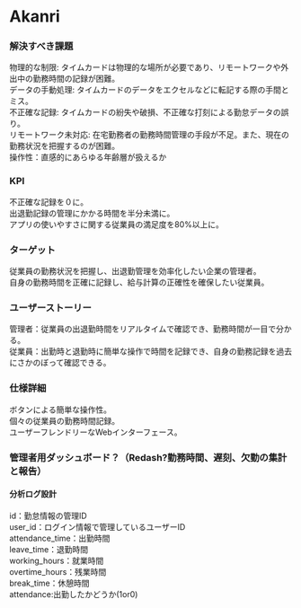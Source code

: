 # Akanri
### 解決すべき課題
物理的な制限: タイムカードは物理的な場所が必要であり、リモートワークや外出中の勤務時間の記録が困難。  
データの手動処理: タイムカードのデータをエクセルなどに転記する際の手間とミス。  
不正確な記録: タイムカードの紛失や破損、不正確な打刻による勤怠データの誤り。  
リモートワーク未対応: 在宅勤務者の勤務時間管理の手段が不足。また、現在の勤務状況を把握するのが困難。  
操作性：直感的にあらゆる年齢層が扱えるか  

### KPI 
不正確な記録を０に。  
出退勤記録の管理にかかる時間を半分未満に。  
アプリの使いやすさに関する従業員の満足度を80%以上に。  

### ターゲット
従業員の勤務状況を把握し、出退勤管理を効率化したい企業の管理者。  
自身の勤務時間を正確に記録し、給与計算の正確性を確保したい従業員。  

### ユーザーストーリー
管理者：従業員の出退勤時間をリアルタイムで確認でき、勤務時間が一目で分かる。  
従業員：出勤時と退勤時に簡単な操作で時間を記録でき、自身の勤務記録を過去にさかのぼって確認できる。  

### 仕様詳細
ボタンによる簡単な操作性。  
個々の従業員の勤務時間記録。  
ユーザーフレンドリーなWebインターフェース。  

### 管理者用ダッシュボード？（Redash?勤務時間、遅刻、欠勤の集計と報告）

#### 分析ログ設計
id：勤怠情報の管理ID  
user_id：ログイン情報で管理しているユーザーID  
attendance_time：出勤時間  
leave_time：退勤時間  
working_hours：就業時間  
overtime_hours：残業時間  
break_time：休憩時間  
attendance:出勤したかどうか(1or0)  


